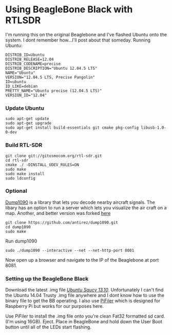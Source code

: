 # Using BeagleBone Black with RTLSDR

I'm running this on the original Beaglebone and I've flashed Ubuntu onto the system.  I dont remember how...I'll post about that someday.
Running Ubuntu:

```
DISTRIB_ID=Ubuntu
DISTRIB_RELEASE=12.04
DISTRIB_CODENAME=precise
DISTRIB_DESCRIPTION="Ubuntu 12.04.5 LTS"
NAME="Ubuntu"
VERSION="12.04.5 LTS, Precise Pangolin"
ID=ubuntu
ID_LIKE=debian
PRETTY_NAME="Ubuntu precise (12.04.5 LTS)"
VERSION_ID="12.04"
```

### Update Ubuntu

```shell
sudo apt-get update
sudo apt-get upgrade
sudo apt-get install build-essentials git cmake pkg-config libusb-1.0-0-dev
```

### Build RTL-SDR 

```shell
git clone git://gitosmocom.org/rtl-sdr.git
cd rtl-sdr 
cmake ./ -DINSTALL_UDEV_RULES=ON
sudo make
sudo make install
sudo ldconfig
```

### Optional

[Dump1090](https://github.com/antirez/dump1090) is a library that lets you decode nearby aircraft signals.  The libary has an option to run a server which lets you visualize the air craft on a map.  Another, and better version was forked [here](https://github.com/MalcolmRobb/dump1090)

```shell
git clone https://github.com/antirez/dump1090.git
cd dump1090
sudo make
```

Run dump1090

```shell
sudo ./dump1090 --interactive --net --net-http-port 8081
```

Now open up a browser and navigate to the IP of the Beaglebone at port 8081.

### Setting up the BeagleBone Black

Download the latest .img file [*Ubuntu Saucy 13.10*](http://www.armhf.com/downloads-old/).  Unfortunately I can't find the Ubuntu 14.04 Trusty .img file anywhere and I dont know how to use the binary file to get the BB operating.  I also use [PiFiler](http://ivanx.com/raspberrypi/) which is designed for Raspberry Pi but works for our purposes here.

Use PiFiler to install the .img file onto you're clean Fat32 formatted sd card.  (I'm using 16GB).  Eject.  Place in BeagleBone and hold down the User Boot button until all of the LEDs start flashing.  
